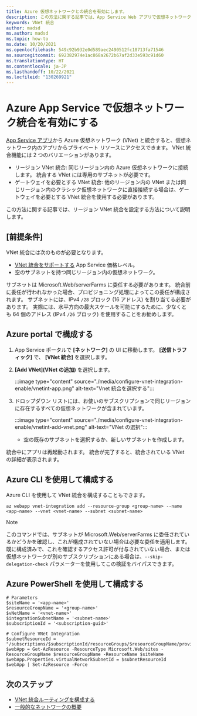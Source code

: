 ```yaml
---
title: Azure 仮想ネットワークとの統合を有効にします。
description: この方法に関する記事では、App Service Web アプリで仮想ネットワーク統合を有効にする方法について説明します
keywords: VNet 統合
author: madsd
ms.author: madsd
ms.topic: how-to
ms.date: 10/20/2021
ms.openlocfilehash: 549c92b932e0d589aec2490512fc18713fa71546
ms.sourcegitcommit: 692382974e1ac868a2672b67af2d33e593c91d60
ms.translationtype: HT
ms.contentlocale: ja-JP
ms.lasthandoff: 10/22/2021
ms.locfileid: "130269921"
---
```

# <a name="enable-virtual-network-integration-in-azure-app-service"></a>Azure App Service で仮想ネットワーク統合を有効にする

[App Service アプリ](./overview.md)から Azure 仮想ネットワーク (VNet) と統合すると、仮想ネットワーク内のアプリからプライベート リソースにアクセスできます。 VNet 統合機能には 2 つのバリエーションがあります。

* リージョン VNet 統合: 同じリージョン内の Azure 仮想ネットワークに接続します。 統合する VNet には専用のサブネットが必要です。
* ゲートウェイを必要とする VNet 統合: 他のリージョン内の VNet または同じリージョン内のクラシック仮想ネットワークに直接接続する場合は、ゲートウェイを必要とする VNet 統合を使用する必要があります。

この方法に関する記事では、リージョン VNet 統合を設定する方法について説明します。

## <a name="prerequisites"></a>[前提条件]

VNet 統合には次のものが必要となります。
- [VNet 統合をサポートする](./overview-vnet-integration.md) App Service 価格レベル。
- 空のサブネットを持つ同じリージョン内の仮想ネットワーク。

サブネットは Microsoft.Web/serverFarms に委任する必要があります。 統合前に委任が行われなかった場合、プロビジョニング処理によってこの委任が構成されます。 サブネットには、IPv4 `/28` ブロック (16 アドレス) を割り当てる必要があります。 実際には、水平方向の最大スケールを可能にするために、少なくとも 64 個のアドレス (IPv4 `/26` ブロック) を使用することをお勧めします。

## <a name="configure-in-the-azure-portal"></a>Azure portal で構成する

1. App Service ポータルで **[ネットワーク]** の UI に移動します。 **[送信トラフィック]** で、 **[VNet 統合]** を選択します。

1. **[Add VNet]\(VNet の追加)** を選択します。

    :::image type="content" source="./media/configure-vnet-integration-enable/vnetint-app.png" alt-text="Vnet 統合を選択する":::

1. ドロップダウン リストには、お使いのサブスクリプションで同じリージョンに存在するすべての仮想ネットワークが含まれています。

    :::image type="content" source="./media/configure-vnet-integration-enable/vnetint-add-vnet.png" alt-text="VNet の選択":::

    * 空の既存のサブネットを選択するか、新しいサブネットを作成します。

統合中にアプリは再起動されます。 統合が完了すると、統合されている VNet の詳細が表示されます。

## <a name="configure-with-azure-cli"></a>Azure CLI を使用して構成する

Azure CLI を使用して VNet 統合を構成することもできます。

```azurecli-interactive
az webapp vnet-integration add --resource-group <group-name> --name <app-name> --vnet <vnet-name> --subnet <subnet-name>
```

> [!NOTE]
> このコマンドでは、サブネットが Microsoft.Web/serverFarms に委任されているかどうかを確認し、これが構成されていない場合は必要な委任を適用します。 既に構成済みで、これを確認するアクセス許可が付与されていない場合、または仮想ネットワークが別のサブスクリプションにある場合は、`--skip-delegation-check` パラメーターを使用してこの検証をバイパスできます。

## <a name="configure-with-azure-powershell"></a>Azure PowerShell を使用して構成する

```azurepowershell
# Parameters
$siteName = '<app-name>'
$resourceGroupName = '<group-name>'
$vNetName = '<vnet-name>'
$integrationSubnetName = '<subnet-name>'
$subscriptionId = '<subscription-guid>'

# Configure VNet Integration
$subnetResourceId = "/subscriptions/$subscriptionId/resourceGroups/$resourceGroupName/providers/Microsoft.Network/virtualNetworks/$vNetName/subnets/$integrationSubnetName"
$webApp = Get-AzResource -ResourceType Microsoft.Web/sites -ResourceGroupName $resourceGroupName -ResourceName $siteName
$webApp.Properties.virtualNetworkSubnetId = $subnetResourceId
$webApp | Set-AzResource -Force
```

## <a name="next-steps"></a>次のステップ

- [VNet 統合ルーティングを構成する](./configure-vnet-integration-routing.md)
- [一般的なネットワークの概要](./networking-features.md)
